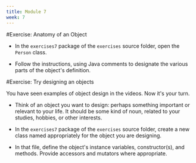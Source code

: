 ```yaml
---
title: Module 7
week: 7
---
```


#Exercise: Anatomy of an Object

* In the `exercises7` package
	of the `exercises` source folder, open
	the `Person` class.

* Follow the instructions, using Java comments to designate the
	various parts of the object\'s definition.

#Exercise: Try designing an objects

You have seen examples of object design in the videos.  Now it\'s your turn.

* Think of an object you want to design:  perhaps something important
	or relevant to your life.  It should be some kind of noun, related to your
	studies, hobbies, or other interests.

* In the `exercises7` package
	of the `exercises` source folder, create a new class named
	appropriately for the object you are designing.

* In that file, define the object\'s instance variables, constructor(s),
	and methods.  Provide accessors and mutators where appropriate.